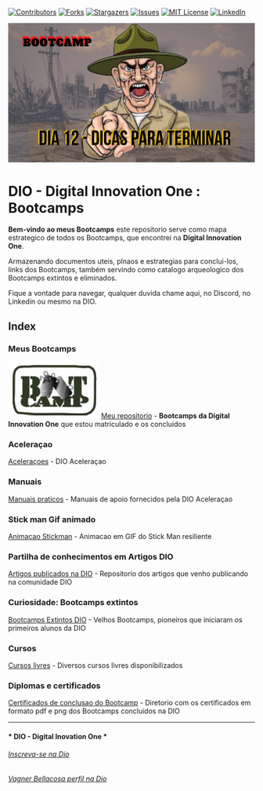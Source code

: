 <!-- PROJECT SHIELDS -->

[![Contributors][contributors-shield]][contributors-url]
[![Forks][forks-shield]][forks-url]
[![Stargazers][stars-shield]][stars-url]
[![Issues][issues-shield]][issues-url]
[![MIT License][license-shield]][license-url]
[![LinkedIn][linkedin-shield]][linkedin-url]

<!-- PROJECT LOGO -->
![Bootcamps na Digital Innovation One](BootCamps/Images/capa.png "Bootcamps")


# DIO - Digital Innovation One : Bootcamps

**Bem-vindo ao meus Bootcamps** este repositorio serve como mapa estrategico de todos os Bootcamps, que encontrei na **Digital Innovation One**.

Armazenando documentos uteis, plnaos e estrategias para conclui-los, links dos Bootcamps, também servindo como catalogo arqueologico dos Bootcamps extintos e eliminados.

Fique a vontade para navegar, qualquer duvida chame aqui, no Discord, no Linkedin ou mesmo na DIO.

## Index

### Meus Bootcamps

![Bootcamp Logo](Images/bootcamp_logo.png "Logo") [Meu repositorio](BootCamps/)  - **Bootcamps da Digital Innovation One** que estou matriculado e os concluidos

### Aceleraçao
[Aceleraçoes](BootCamps/Aceleracao)  - DIO Aceleraçao
### Manuais
[Manuais praticos](BootCamps/Manuais)  - Manuais de apoio fornecidos pela DIO Aceleraçao

### Stick man Gif animado
[Animacao Stickman](BootCamps/Animacao)  - Animacao em GIF do Stick Man resiliente
### Partilha de conhecimentos em Artigos DIO
[Artigos publicados na DIO](BootCamps/ArtigosDIO)  - Repositorio dos artigos que venho publicando na comunidade DIO
### Curiosidade: Bootcamps extintos
[Bootcamps Extintos DIO](BootCamps/BootcampsEncerrados)  - Velhos Bootcamps, pioneiros que iniciaram os primeiros alunos da DIO
### Cursos 
[Cursos livres](BootCamps/CursosFree)  - Diversos cursos livres disponibilizados 
### Diplomas e certificados 
[Certificados de conclusao do Bootcamp](BootCamps/Certificados)  - Diretorio com os certificados em formato pdf e png dos Bootcamps concluidos na DIO



---

#### * DIO - Digital Inovation One *
######  [Inscreva-se na Dio](https://digitalinnovation.one/sign-up?ref=R5J3ZLTIFS)  

######  [Vagner Bellacosa perfil na Dio](https://web.digitalinnovation.one/users/vagnerbellacosa?tab=achievements)  

<!-- MARKDOWN LINKS & IMAGES -->
<!-- https://www.markdownguide.org/basic-syntax/#reference-style-links -->
[contributors-shield]: https://img.shields.io/github/contributors/VagnerBellacosa/DIO_Bootcamps.svg?style=for-the-badge
[contributors-url]: https://github.com/VagnerBellacosa/DIO_Bootcamps/graphs/contributors
[forks-shield]: https://img.shields.io/github/forks/VagnerBellacosa/DIO_Bootcamps.svg?style=for-the-badge
[forks-url]: https://github.com/VagnerBellacosa/DIO_Bootcamps/network/members
[stars-shield]: https://img.shields.io/github/stars/VagnerBellacosa/DIO_Bootcamps.svg?style=for-the-badge
[stars-url]: https://github.com/VagnerBellacosa/DIO_Bootcamps/stargazers
[issues-shield]: https://img.shields.io/github/issues/VagnerBellacosa/DIO_Bootcamps.svg?style=for-the-badge
[issues-url]: https://github.com/VagnerBellacosa/DIO_Bootcamps/issues
[license-shield]: https://img.shields.io/github/license/VagnerBellacosa/DIO_Bootcamps.svg?style=for-the-badge
[license-url]: https://github.com/VagnerBellacosa/DIO_Bootcamps/blob/master/LICENSE.txt
[linkedin-shield]: https://img.shields.io/badge/-LinkedIn-black.svg?style=for-the-badge&logo=linkedin&colorB=555
[linkedin-url]: https://www.linkedin.com/in/VagnerBellacosa/
[product-screenshot]: BootCamps/images/capa.png
